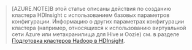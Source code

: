 
> [AZURE.NOTE]В этой статье описаны действия по созданию кластера HDInsight с использованием базовых параметров конфигурации. Информацию о других параметрах конфигурации кластера (например, относящихся к использованию виртуальной сети Azure или метахранилища для Hive и Oozie) см. в разделе [Подготовка кластеров Hadoop в HDInsight](../articles/hdinsight/hdinsight-provision-clusters.md).

<!---HONumber=Oct15_HO3-->